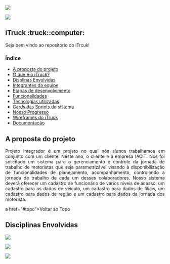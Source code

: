 <body>
    <nav>
        <p><img src="https://img.shields.io/badge/S%20T%20A%20T%20U%20S%20D%20O%20P%20R%20O%20J%20E%20T%20O-EM%20PROGRESSO-blueviolet"></p>
        <p><img src="https://img.shields.io/badge/S%20P%20R%20I%20N%20T%20A%20T%20U%20A%20L-SPRINT%2002-blue"></p>
        <p id="topo"><h1>iTruck :truck::computer:</h1></p>
        <p>Seja bem vindo ao repositório do iTrcuk!</p>
        <p><h3>Índice</h3></p>
        <ul>
            <li><a href="#proposta">A proposta do projeto</a></li>
            <li><a href="#sobre-itruck">O que é o iTruck?</a></li>
            <li><a href="#disciplinas">Displinas Envolvidas</a></li>
            <li><a href="https://github.com/thaisrabelo/iTruck#">Integrantes da equipe</a></li>
            <li><a href="https://github.com/thaisrabelo/iTruck#">Etapas de desenvolvimento</a></li>
            <li><a href="https://github.com/thaisrabelo/iTruck#">Funcionalidades</a></li>
            <li><a href="https://github.com/thaisrabelo/iTruck#">Tecnologias utilizadas</a></li>
            <li><a href="https://github.com/thaisrabelo/iTruck#">Cards das Sprints do sistema</a></li>
            <li><a href="https://github.com/thaisrabelo/iTruck#">Nosso Progresso</a></li>
            <li><a href="https://github.com/thaisrabelo/iTruck#">Wireframes do iTruck</a></li>
            <li><a href="https://github.com/thaisrabelo/iTruck#">Documentação</a></li>
        </ul>
    </nav>
        <section>
            <p><h2 id="proposta">A proposta do projeto</h2></p>
            <p align="justify">Projeto Integrador é um projeto no qual nós alunos trabalhamos em conjunto com um cliente. Neste ano, o cliente é a empresa IACIT. Nos foi solicitado um sistema para o gerenciamento e controle da jornada de trabalho de motoristas que seja parametrizável visando à disponibilização de funcionalidades de planejamento, acompanhamento, controlando a jornada de trabalho de cada um desses colaboradores. Nosso sistema deverá oferecer um cadastro de funcionário de vários níveis de acesso, um cadastro para os dados do veículo, um cadastro para dados de filiais, um cadastro para dados de região e um cadastro para dados da jornada dos motorista. </p>
            <p>a href="#topo">Voltar ao Topo</a></p>
        </section>
        <section id="sobre-itruck"></section>
        <section><p><h2 id="disciplinas">Disciplinas Envolvidas</h2></p>
            <p><img src="https://img.shields.io/badge/Engenharia%20de%20Software%20I-Prof%C2%AA%20Ma.%20Juliana%20Forin%20Pasquini%20Martinez-blueviolet"></p>
            <p><img src="https://img.shields.io/badge/Sistemas%20de%20Informa%C3%A7%C3%A3o-Prof%C2%BA%20Me.%20Claudio%20Etelvino%20de%20LimaiI-blueviolet"></p>
            <p><img src="https://img.shields.io/badge/Linguagem%20de%20Programa%C3%A7%C3%A3o-Prof%C2%BA%20Me.%20Reinaldo%20Gen%20Ichiro%20ArakakiI-blueviolet"></p>
        </section>
</nav>
</body>




